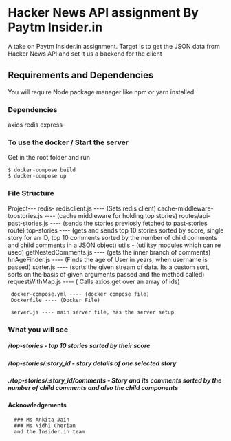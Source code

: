 # Hacker News API assignment By Paytm Insider.in
A take on Paytm Insider.in assignment. Target is to get the JSON data from Hacker News API and set it us a backend for the client

## Requirements and Dependencies

You will require Node package manager like npm or yarn installed.
      
 ### Dependencies
 
  axios
  redis
  express
  
  
  ### To use the docker / Start the server
  
  Get in the root folder and run
  
    $ docker-compose build
    $ docker-compose up
    
### File Structure

Project---
     redis-
        redisclient.js ---- (Sets redis client)
        cache-middleware-topstories.js ---- (cache middleware for holding top stories) 
     routes/api-
        past-stories.js ---- (sends the stories previosly fetched to past-stories route)
        top-stories ---- (gets and sends top 10 stories sorted by score, single story for an ID, top 10 comments sorted by the number of child comments and child                           comments in a JSON object)
     utils - (utilitsy modules which can re used)
        getNestedComments.js ---- (gets the inner branch of comments)
        hnAgeFinder.js ---- (Finds the age of User in years, when username is passed)
        sorter.js ---- (sorts the given stream of data. Its a custom sort, sorts on the basis of given arguments passed and the method called)
        requestWithMap.js ---- ( Calls axios.get over an array of ids)
        
     docker-compose.yml ---- (docker compose file)
     Dockerfile ---- (Docker File)
     
     server.js ---- main server file, has the server setup

### What you will see

  ##### /top-stories - top 10 stories sorted by their score

  ##### /top-stories/:story_id - story details of one selected story

  ##### ./top-stories/:story_id/comments - Story and its comments sorted by the number of child comments and also the child components


#### Acknowledgements
      
      ### Ms Ankita Jain
      ### Ms Nidhi Cherian
      and the Insider.in team

